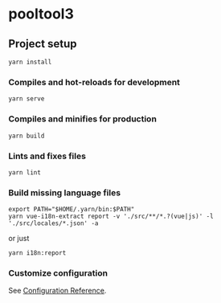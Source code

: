 # pooltool3

## Project setup
```
yarn install
```

### Compiles and hot-reloads for development
```
yarn serve
```

### Compiles and minifies for production
```
yarn build
```

### Lints and fixes files
```
yarn lint
```

### Build missing language files
```
export PATH="$HOME/.yarn/bin:$PATH"
yarn vue-i18n-extract report -v './src/**/*.?(vue|js)' -l './src/locales/*.json' -a
```
or just
```
yarn i18n:report
```

### Customize configuration
See [Configuration Reference](https://cli.vuejs.org/config/).
